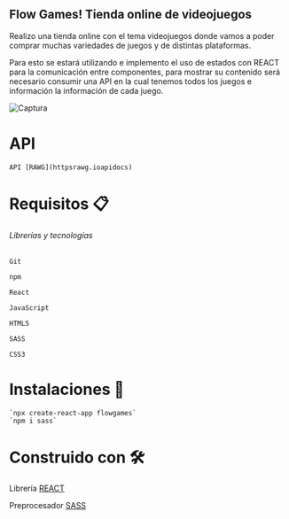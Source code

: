 ## Flow Games! Tienda online de videojuegos 

   Realizo una tienda online con el tema videojuegos donde vamos a poder comprar muchas variedades de juegos y de distintas plataformas. 

   Para esto se estará utilizando e implemento el uso de estados con REACT para la comunicación entre componentes, para mostrar su contenido será necesario consumir una API en la cual tenemos todos los juegos e información la información de cada juego.  

 
![Captura](file:///A:/Desktop/flowgames.gif)


# API  

    API [RAWG](httpsrawg.ioapidocs) 

# Requisitos 📋 

###### Librerías y tecnologías 

    Git 

    npm 

    React 

    JavaScript 

    HTML5 

    SASS 

    CSS3 


# Instalaciones 🔧 

    `npx create-react-app flowgames` 
    `npm i sass`

 
# Construido con 🛠️ 

   Librería [REACT](httpsreactjs.org) 

   Preprocesador [SASS](httpssass-lang.com) 
